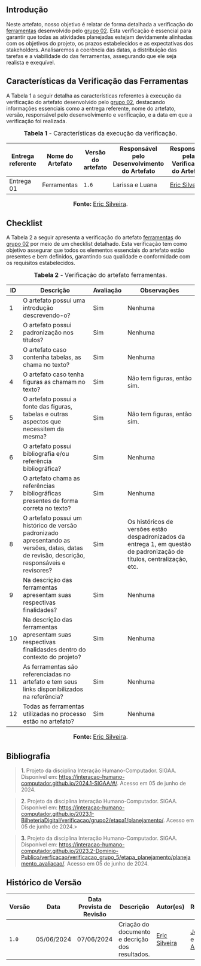 ## <a>Introdução</a>

Neste artefato, nosso objetivo é relatar de forma detalhada a verificação do <a href="https://interacao-humano-computador.github.io/2024.1-SIGAA/#/planejamento/Ferramentas">ferramentas</a> desenvolvido pelo <a href="https://interacao-humano-computador.github.io/2024.1-SIGAA/#/">grupo 02</a>. Esta verificação é essencial para garantir que todas as atividades planejadas estejam devidamente alinhadas com os objetivos do projeto, os prazos estabelecidos e as expectativas dos stakeholders. Analisaremos a coerência das datas, a distribuição das tarefas e a viabilidade do das ferramentas, assegurando que ele seja realista e exequível.

## <a>Características da Verificação das Ferramentas</a>

A Tabela 1 a seguir detalha as características referentes à execução da verificação do artefato desenvolvido pelo <a href="https://interacao-humano-computador.github.io/2024.1-SIGAA/#/">grupo 02</a>, destacando informações essenciais como a entrega referente, nome do artefato, versão, responsável pelo desenvolvimento e verificação, e a data em que a verificação foi realizada.

<center>

<font size="3"><p style="text-align: center"><b>Tabela 1</b> - Características da execução da verificação.</p></font>

|**Entrega referente**|**Nome do Artefato**|**Versão do artefato**|**Responsável pelo Desenvolvimento do Artefato**|**Responsável pela Verificação do Artefato**|**Data da Verificação**|
|---------|---------|---------|-----------|------------------|------|
|Entrega 01|Ferramentas|`1.6`|Larissa e Luana|[Eric Silveira](https://github.com/ericbky)|05/06/2024|

<font size="3"><p style="text-align: center"><b>Fonte: </b> [Eric Silveira](https://github.com/ericbky).</p></font>
</center>


## <a>Checklist</a>

A Tabela 2 a seguir apresenta a verificação do artefato <a href="https://interacao-humano-computador.github.io/2024.1-SIGAA/#/planejamento/Ferramentas">ferramentas</a> do <a href="https://interacao-humano-computador.github.io/2024.1-SIGAA/#/">grupo 02</a> por meio de um checklist detalhado. Esta verificação tem como objetivo assegurar que todos os elementos essenciais do artefato estão presentes e bem definidos, garantindo sua qualidade e conformidade com os requisitos estabelecidos.

<center>

<font size="3"><p style="text-align: center"><b>Tabela 2</b> - Verificação do artefato ferramentas.</p></font>

|**ID**|**Descrição**|**Avaliação**|**Observações**|
|----|-----------|-----------|-------------|
|1|O artefato possui uma introdução descrevendo-o?|Sim|Nenhuma|
|2|O artefato possui padronização nos títulos?|Sim|Nenhuma|
|3|O artefato caso contenha tabelas, as chama no texto?|Sim|Nenhuma|
|4|O artefato caso tenha figuras as chamam no texto?|Sim|Não tem figuras, então sim.|		
|5|O artefato possui a fonte das figuras, tabelas e outras aspectos que necessitem da mesma?|Sim|Não tem figuras, então sim.|		
|6|O artefato possui bibliografia e/ou referência bibliográfica?|Sim|Nenhuma|
|7|O artefato chama as referências bibliográficas presentes de forma correta no texto?|Sim|Nenhuma|
|8|O artefato possui um histórico de versão padronizado apresentando as versões, datas, datas de revisão, descrição, responsáveis e revisores?|Sim|Os históricos de versões estão despadronizados da entrega 1, em questão de padronização de títulos, centralização, etc.|
|9|Na descrição das ferramentas apresentam suas respectivas finalidades?|Sim|Nenhuma|
|10|Na descrição das ferramentas apresentam suas respectivas finalidasdes dentro do contexto do projeto?|Sim|Nenhuma|
|11|As ferramentas são referenciadas no artefato e tem seus links disponibilizados na referência?|Sim|Nenhuma|
|12|Todas as ferramentas utilizadas no processo estão no artefato?|Sim|Nenhuma|


<font size="3"><p style="text-align: center"><b>Fonte: </b> [Eric Silveira](https://github.com/ericbky).</p></font>
</center>


## <a>Bibliografia</a>
> <a>1. </a>Projeto da disciplina Interação Humano-Computador. SIGAA. Disponível em: <https://interacao-humano-computador.github.io/2024.1-SIGAA/#/>. Acesso em 05 de junho de 2024.

> <a>2. </a>Projeto da disciplina Interação Humano-Computador. SIGAA. Disponível em: <https://interacao-humano-computador.github.io/2023.1-BilheteriaDigital/verificacao/grupo2/etapa1/planejamento/>. Acesso em 05 de junho de 2024.>

> <a>3. </a> Projeto da disciplina Interação Humano-Computador. SIGAA. Disponível em: <https://interacao-humano-computador.github.io/2023.2-Dominio-Publico/verficacao/verificacao_grupo_5/etapa_planejamento/planejamento_avaliacao/>. Acesso em 05 de junho de 2024.

## <a>Histórico de Versão</a>

| Versão| Data | Data Prevista de Revisão| Descrição  | Autor(es)  | Revisor(es) |
| ------- | ------ | ------ | ------- | -------- | -------- |
| `1.0` | 05/06/2024 | 07/06/2024 | Criação do documento e decrição dos resultados. | [Eric Silveira](https://github.com/ericbky)|[João Artur](https://github.com/joao-artl) e [Arthur Alves](https://github.com/Arthrok)|

